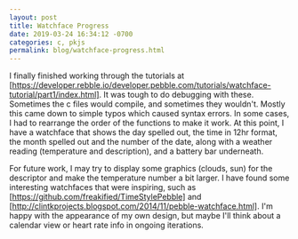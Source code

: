 ```yaml
---
layout: post
title: Watchface Progress
date: 2019-03-24 16:34:12 -0700
categories: c, pkjs
permalink: blog/watchface-progress.html
---
```


I finally finished working through the tutorials at [https://developer.rebble.io/developer.pebble.com/tutorials/watchface-tutorial/part1/index.html]. It was tough to do debugging with these. Sometimes the c files would compile, and sometimes they wouldn't. Mostly this came down to simple typos which caused syntax errors. In some cases, I had to rearrange the order of the functions to make it work. At this point, I have a watchface that shows the day spelled out, the time in 12hr format, the month spelled out and the number of the date, along with a weather reading (temperature and description), and a battery bar underneath. 

For future work, I may try to display some graphics (clouds, sun) for the descriptor and make the temperature number a bit larger. I have found some interesting watchfaces that were inspiring, such as [https://github.com/freakified/TimeStylePebble] and [http://clintkprojects.blogspot.com/2014/11/pebble-watchface.html]. I'm happy with the appearance of my own design, but maybe I'll think about a calendar view or heart rate info in ongoing iterations. 